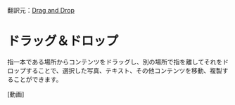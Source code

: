 翻訳元：[Drag and Drop](https://developer.apple.com/design/human-interface-guidelines/ios/user-interaction/drag-and-drop/)

# ドラッグ＆ドロップ

指一本である場所からコンテンツをドラッグし、別の場所で指を離してそれをドロップすることで、選択した写真、テキスト、その他コンテンツを移動、複製することができます。

[動画]